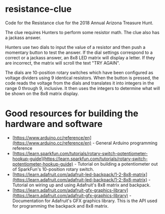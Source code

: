 # resistance-clue
Code for the Resistance clue for the 2018 Annual Arizona Treasure Hunt.

The clue requires Hunters to perform some resistor math. The clue also has a jackass answer.

Hunters use two dials to input the value of a resistor and then push a momentary button to test the answer. If the dial settings correspond to a correct or a jackass answer, an 8x8 LED matrix will display a letter. If they are incorrect, the matrix will scroll the text "TRY AGAIN".

The dials are 10-position rotary switches which have been configured as voltage dividers using 9 identical resistors. When the button is pressed, the code reads the voltage from the dials and translates it into integers in the range 0 through 9, inclusive. It then uses the integers to determine what will be shown on the 8x8 matrix display.

# Good resources for building the hardware and software
- [https://www.arduino.cc/reference/en](https://www.arduino.cc/reference/en) - General Arduino programming reference  
- [https://learn.sparkfun.com/tutorials/rotary-switch-potentiometer-hookup-guide](https://learn.sparkfun.com/tutorials/rotary-switch-potentiometer-hookup-guide) - Tutorial on building a potentiometer out of SparkFun's 10-position rotary switch.  
- [https://learn.adafruit.com/adafruit-led-backpack/1-2-8x8-matrix](https://learn.adafruit.com/adafruit-led-backpack/1-2-8x8-matrix) - Tutorial on wiring up and using Adafruit's 8x8 matrix and backpack.  
- [https://learn.adafruit.com/adafruit-gfx-graphics-library](https://learn.adafruit.com/adafruit-gfx-graphics-library) - Documentation for Adafruit's GFX graphics library. This is the API used for programming the backpack and 8x8 matrix.  